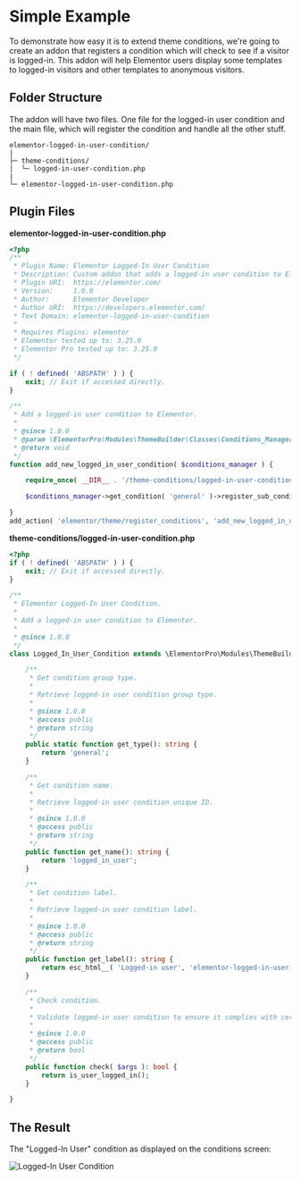# Simple Example

<Badge type="tip" vertical="top" text="Elementor Pro" /> <Badge type="warning" vertical="top" text="Advanced" />

To demonstrate how easy it is to extend theme conditions, we're going to create an addon that registers a condition which will check to see if a visitor is logged-in. This addon will help Elementor users display some templates to logged-in visitors and other templates to anonymous visitors.

## Folder Structure

The addon will have two files. One file for the logged-in user condition and the main file, which will register the condition and handle all the other stuff.

```
elementor-logged-in-user-condition/
|
├─ theme-conditions/
|  └─ logged-in-user-condition.php
|
└─ elementor-logged-in-user-condition.php
```

## Plugin Files

**elementor-logged-in-user-condition.php**

```php
<?php
/**
 * Plugin Name: Elementor Logged-In User Condition
 * Description: Custom addon that adds a logged-in user condition to Elementor.
 * Plugin URI:  https://elementor.com/
 * Version:     1.0.0
 * Author:      Elementor Developer
 * Author URI:  https://developers.elementor.com/
 * Text Domain: elementor-logged-in-user-condition
 *
 * Requires Plugins: elementor
 * Elementor tested up to: 3.25.0
 * Elementor Pro tested up to: 3.25.0
 */

if ( ! defined( 'ABSPATH' ) ) {
	exit; // Exit if accessed directly.
}

/**
 * Add a logged-in user condition to Elementor.
 *
 * @since 1.0.0
 * @param \ElementorPro\Modules\ThemeBuilder\Classes\Conditions_Manager $conditions_manager An instance of conditions manager.
 * @return void
 */
function add_new_logged_in_user_condition( $conditions_manager ) {

	require_once( __DIR__ . '/theme-conditions/logged-in-user-condition.php' );

	$conditions_manager->get_condition( 'general' )->register_sub_condition( new \Logged_In_User_Condition() );

}
add_action( 'elementor/theme/register_conditions', 'add_new_logged_in_user_condition' );
```

**theme-conditions/logged-in-user-condition.php**

```php
<?php
if ( ! defined( 'ABSPATH' ) ) {
	exit; // Exit if accessed directly.
}

/**
 * Elementor Logged-In User Condition.
 *
 * Add a logged-in user condition to Elementor.
 *
 * @since 1.0.0
 */
class Logged_In_User_Condition extends \ElementorPro\Modules\ThemeBuilder\Conditions\Condition_Base {

	/**
	 * Get condition group type.
	 *
	 * Retrieve logged-in user condition group type.
	 *
	 * @since 1.0.0
	 * @access public
	 * @return string
	 */
	public static function get_type(): string {
		return 'general';
	}

	/**
	 * Get condition name.
	 *
	 * Retrieve logged-in user condition unique ID.
	 *
	 * @since 1.0.0
	 * @access public
	 * @return string
	 */
	public function get_name(): string {
		return 'logged_in_user';
	}

	/**
	 * Get condition label.
	 *
	 * Retrieve logged-in user condition label.
	 *
	 * @since 1.0.0
	 * @access public
	 * @return string
	 */
	public function get_label(): string {
		return esc_html__( 'Logged-in user', 'elementor-logged-in-user-condition' );
	}

	/**
	 * Check condition.
	 *
	 * Validate logged-in user condition to ensure it complies with certain rules.
	 *
	 * @since 1.0.0
	 * @access public
	 * @return bool
	 */
	public function check( $args ): bool {
		return is_user_logged_in();
	}

}
```

## The Result

The "Logged-In User" condition as displayed on the conditions screen:

<img :src="$withBase('/assets/img/elementor-theme-conditions-example-logged-in-user.png')" alt="Logged-In User Condition">
